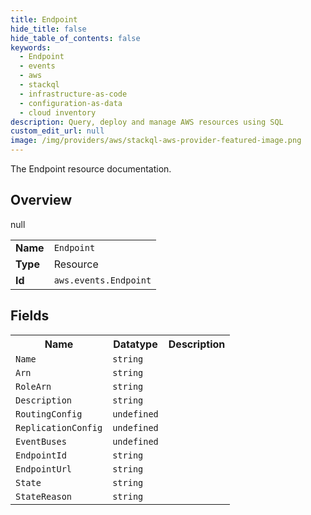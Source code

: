 ```yaml
---
title: Endpoint
hide_title: false
hide_table_of_contents: false
keywords:
  - Endpoint
  - events
  - aws
  - stackql
  - infrastructure-as-code
  - configuration-as-data
  - cloud inventory
description: Query, deploy and manage AWS resources using SQL
custom_edit_url: null
image: /img/providers/aws/stackql-aws-provider-featured-image.png
---
```

The Endpoint resource documentation.

## Overview
<table><tbody>
<tr><td><b>Name</b></td><td><code>Endpoint</code></td></tr>
<tr><td><b>Type</b></td><td>Resource</td></tr>
null
<tr><td><b>Id</b></td><td><code>aws.events.Endpoint</code></td></tr>
</tbody></table>

## Fields
<table><tbody>
<tr><th>Name</th><th>Datatype</th><th>Description</th></tr>
<tr><td><code>Name</code></td><td><code>string</code></td><td></td></tr><tr><td><code>Arn</code></td><td><code>string</code></td><td></td></tr><tr><td><code>RoleArn</code></td><td><code>string</code></td><td></td></tr><tr><td><code>Description</code></td><td><code>string</code></td><td></td></tr><tr><td><code>RoutingConfig</code></td><td><code>undefined</code></td><td></td></tr><tr><td><code>ReplicationConfig</code></td><td><code>undefined</code></td><td></td></tr><tr><td><code>EventBuses</code></td><td><code>undefined</code></td><td></td></tr><tr><td><code>EndpointId</code></td><td><code>string</code></td><td></td></tr><tr><td><code>EndpointUrl</code></td><td><code>string</code></td><td></td></tr><tr><td><code>State</code></td><td><code>string</code></td><td></td></tr><tr><td><code>StateReason</code></td><td><code>string</code></td><td></td></tr>
</tbody></table>
